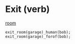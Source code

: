 # Exit (verb)



<a name="room"></a>
[room](../obj/room.md)

```diego
exit_room(garage)_human(bob);
exit_room(garage)_forof(bob);


```